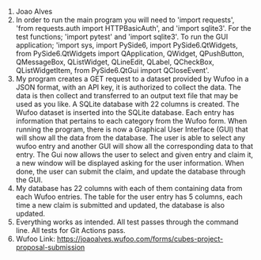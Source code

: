 1. Joao Alves
2. In order to run the main program you will need to 'import requests',
'from requests.auth import HTTPBasicAuth', and 'import sqlite3'.
For the test functions; 'import pytest' and 'import sqlite3'. 
To run the GUI application; 'import sys, import PySide6, import PySide6.QtWidgets,
from PySide6.QtWidgets import QApplication, QWidget, QPushButton, QMessageBox, 
QListWidget, QLineEdit, QLabel, QCheckBox, QListWidgetItem, from PySide6.QtGui import QCloseEvent'.
3. My program creates a GET request to a dataset provided by Wufoo in a JSON format, with an API key, it is 
authorized to collect the data. The data is then collect and transferred to an output text file that may be 
used as you like. A SQLite database with 22 columns is created. The Wufoo dataset is inserted into the SQLite
database. Each entry has information that pertains to each category from the Wufoo form. When running the
program, there is now a Graphical User Interface (GUI) that will show all the data from the database. The user
is able to select any wufoo entry and another GUI will show all the corresponding data to that entry. The Gui now 
allows the user to select and given entry and claim it, a new window will be displayed asking for the user information.
When done, the user can submit the claim, and update the database through the GUI.
4. My database has 22 columns with each of them containing data from each Wufoo entries. The table for the user entry
has 5 columns, each time a new claim is submitted and updated, the database is also updated.
5. Everything works as intended. All test passes through the command line. All tests for Git Actions pass.
6. Wufoo Link: https://joaoalves.wufoo.com/forms/cubes-project-proposal-submission


